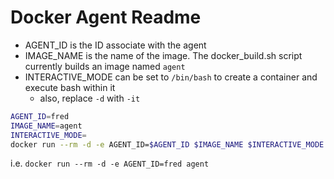 # Docker Agent Readme

- AGENT_ID is the ID associate with the agent
- IMAGE_NAME is the name of the image.  The docker_build.sh script currently
  builds an image named `agent`
- INTERACTIVE_MODE can be set to `/bin/bash` to create a container and execute
  bash within it
  - also, replace `-d` with `-it`

```bash
AGENT_ID=fred
IMAGE_NAME=agent
INTERACTIVE_MODE=
docker run --rm -d -e AGENT_ID=$AGENT_ID $IMAGE_NAME $INTERACTIVE_MODE
```

i.e. `docker run --rm -d -e AGENT_ID=fred agent`
